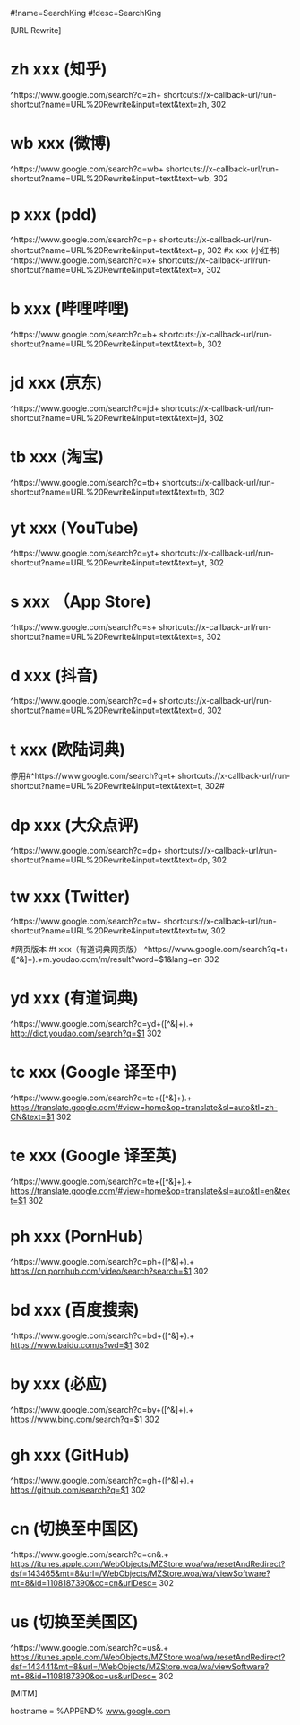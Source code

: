 #!name=SearchKing
#!desc=SearchKing

[URL Rewrite]

# zh    xxx (知乎)
^https:\/\/www\.google\.com\/search\?q=zh\+ shortcuts://x-callback-url/run-shortcut?name=URL%20Rewrite&input=text&text=zh, 302
# wb    xxx (微博)
^https:\/\/www\.google\.com\/search\?q=wb\+ shortcuts://x-callback-url/run-shortcut?name=URL%20Rewrite&input=text&text=wb, 302
# p    xxx (pdd)
^https:\/\/www\.google\.com\/search\?q=p\+ shortcuts://x-callback-url/run-shortcut?name=URL%20Rewrite&input=text&text=p, 302
#x    xxx (小红书)
^https:\/\/www\.google\.com\/search\?q=x\+ shortcuts://x-callback-url/run-shortcut?name=URL%20Rewrite&input=text&text=x, 302
# b xxx (哔哩哔哩)
^https:\/\/www\.google\.com\/search\?q=b\+ shortcuts://x-callback-url/run-shortcut?name=URL%20Rewrite&input=text&text=b, 302
# jd  xxx (京东)
^https:\/\/www\.google\.com\/search\?q=jd\+ shortcuts://x-callback-url/run-shortcut?name=URL%20Rewrite&input=text&text=jd, 302
# tb  xxx (淘宝)
^https:\/\/www\.google\.com\/search\?q=tb\+ shortcuts://x-callback-url/run-shortcut?name=URL%20Rewrite&input=text&text=tb, 302
# yt  xxx (YouTube)
^https:\/\/www\.google\.com\/search\?q=yt\+ shortcuts://x-callback-url/run-shortcut?name=URL%20Rewrite&input=text&text=yt, 302
# s    xxx （App Store)
^https:\/\/www\.google\.com\/search\?q=s\+ shortcuts://x-callback-url/run-shortcut?name=URL%20Rewrite&input=text&text=s, 302
# d    xxx (抖音)
^https:\/\/www\.google\.com\/search\?q=d\+ shortcuts://x-callback-url/run-shortcut?name=URL%20Rewrite&input=text&text=d, 302
# t    xxx (欧陆词典)
停用#^https:\/\/www\.google\.com\/search\?q=t\+ shortcuts://x-callback-url/run-shortcut?name=URL%20Rewrite&input=text&text=t, 302#
# dp    xxx (大众点评)
^https:\/\/www\.google\.com\/search\?q=dp\+ shortcuts://x-callback-url/run-shortcut?name=URL%20Rewrite&input=text&text=dp, 302
# tw    xxx (Twitter)
^https:\/\/www\.google\.com\/search\?q=tw\+ shortcuts://x-callback-url/run-shortcut?name=URL%20Rewrite&input=text&text=tw, 302



#网页版本
#t xxx（有道词典网页版）
^https:\/\/www\.google\.com\/search\?q=t\+([^&]+).+m.youdao.com/m/result?word=$1&lang=en 302
# yd  xxx (有道词典)
^https:\/\/www\.google\.com\/search\?q=yd\+([^&]+).+ http://dict.youdao.com/search?q=$1 302
# tc xxx (Google 译至中)
^https:\/\/www\.google\.com\/search\?q=tc\+([^&]+).+ https://translate.google.com/#view=home&op=translate&sl=auto&tl=zh-CN&text=$1 302
# te xxx (Google 译至英)
^https:\/\/www\.google\.com\/search\?q=te\+([^&]+).+ https://translate.google.com/#view=home&op=translate&sl=auto&tl=en&text=$1 302
# ph  xxx (PornHub)
^https:\/\/www\.google\.com\/search\?q=ph\+([^&]+).+ https://cn.pornhub.com/video/search?search=$1 302
# bd  xxx (百度搜索)
^https:\/\/www\.google\.com\/search\?q=bd\+([^&]+).+ https://www.baidu.com/s?wd=$1 302
# by  xxx (必应)
^https:\/\/www\.google\.com\/search\?q=by\+([^&]+).+ https://www.bing.com/search?q=$1 302
# gh    xxx (GitHub)
^https:\/\/www\.google\.com\/search\?q=gh\+([^&]+).+ https://github.com/search?q=$1 302


# cn  (切换至中国区)
^https:\/\/www\.google\.com\/search\?q=cn&.+ https://itunes.apple.com/WebObjects/MZStore.woa/wa/resetAndRedirect?dsf=143465&mt=8&url=/WebObjects/MZStore.woa/wa/viewSoftware?mt=8&id=1108187390&cc=cn&urlDesc= 302
# us  (切换至美国区)
^https:\/\/www\.google\.com\/search\?q=us&.+ https://itunes.apple.com/WebObjects/MZStore.woa/wa/resetAndRedirect?dsf=143441&mt=8&url=/WebObjects/MZStore.woa/wa/viewSoftware?mt=8&id=1108187390&cc=us&urlDesc= 302

[MITM]

hostname = %APPEND% www.google.com
